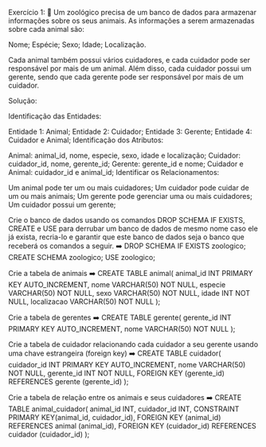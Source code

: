 Exercício 1: 🚀 Um zoológico precisa de um banco de dados para armazenar informações sobre os seus animais. As informações a serem armazenadas sobre cada animal são:

Nome;
Espécie;
Sexo;
Idade;
Localização.

Cada animal também possui vários cuidadores, e cada cuidador pode ser responsável por mais de um animal. Além disso, cada cuidador possui um gerente, sendo que cada gerente pode ser responsável por mais de um cuidador.

Solução:

Identificação das Entidades:

Entidade 1: Animal;
Entidade 2: Cuidador;
Entidade 3: Gerente;
Entidade 4: Cuidador e Animal;
Identificação dos Atributos:

Animal: animal_id, nome, especie, sexo, idade e localização;
Cuidador: cuidador_id, nome, gerente_id;
Gerente: gerente_id e nome;
Cuidador e Animal: cuidador_id e animal_id;
Identificar os Relacionamentos:

Um animal pode ter um ou mais cuidadores;
Um cuidador pode cuidar de um ou mais animais;
Um gerente pode gerenciar uma ou mais cuidadores;
Um cuidador possui um gerente;

Crie o banco de dados usando os comandos DROP SCHEMA IF EXISTS, CREATE e USE para derrubar um banco de dados de mesmo nome caso ele já exista, recria-lo e garantir que este banco de dados seja o banco que receberá os comandos a seguir.
➡️ DROP SCHEMA IF EXISTS zoologico;
CREATE SCHEMA zoologico;
USE zoologico;

Crie a tabela de animais
➡️ CREATE TABLE animal(
    animal_id INT PRIMARY KEY AUTO_INCREMENT,
    nome VARCHAR(50) NOT NULL,
    especie VARCHAR(50) NOT NULL,
    sexo VARCHAR(50) NOT NULL,
    idade INT NOT NULL,
    localizacao VARCHAR(50) NOT NULL
);

Crie a tabela de gerentes
➡️ CREATE TABLE gerente(
    gerente_id INT PRIMARY KEY AUTO_INCREMENT,
    nome VARCHAR(50) NOT NULL
);

Crie a tabela de cuidador relacionando cada cuidador a seu gerente usando uma chave estrangeira (foreign key)
➡️ CREATE TABLE cuidador(
    cuidador_id INT PRIMARY KEY AUTO_INCREMENT,
    nome VARCHAR(50) NOT NULL,
    gerente_id INT NOT NULL,
    FOREIGN KEY (gerente_id) REFERENCES gerente (gerente_id)
);

Crie a tabela de relação entre os animais e seus cuidadores
➡️ CREATE TABLE animal_cuidador(
    animal_id INT,
    cuidador_id INT,
    CONSTRAINT PRIMARY KEY(animal_id, cuidador_id),
    FOREIGN KEY (animal_id) REFERENCES animal (animal_id),
    FOREIGN KEY (cuidador_id) REFERENCES cuidador (cuidador_id)
);
